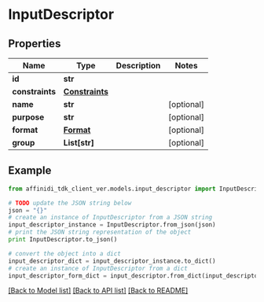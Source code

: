 # InputDescriptor

## Properties

| Name            | Type                              | Description | Notes      |
| --------------- | --------------------------------- | ----------- | ---------- |
| **id**          | **str**                           |             |
| **constraints** | [**Constraints**](Constraints.md) |             |
| **name**        | **str**                           |             | [optional] |
| **purpose**     | **str**                           |             | [optional] |
| **format**      | [**Format**](Format.md)           |             | [optional] |
| **group**       | **List[str]**                     |             | [optional] |

## Example

```python
from affinidi_tdk_client_ver.models.input_descriptor import InputDescriptor

# TODO update the JSON string below
json = "{}"
# create an instance of InputDescriptor from a JSON string
input_descriptor_instance = InputDescriptor.from_json(json)
# print the JSON string representation of the object
print InputDescriptor.to_json()

# convert the object into a dict
input_descriptor_dict = input_descriptor_instance.to_dict()
# create an instance of InputDescriptor from a dict
input_descriptor_form_dict = input_descriptor.from_dict(input_descriptor_dict)
```

[[Back to Model list]](../README.md#documentation-for-models) [[Back to API list]](../README.md#documentation-for-api-endpoints) [[Back to README]](../README.md)
